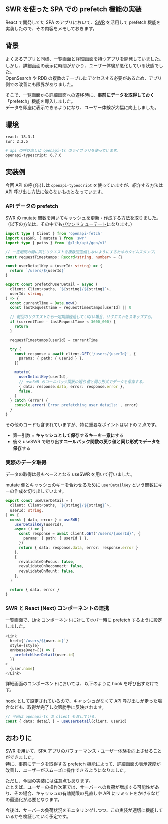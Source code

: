## SWR を使った SPA での prefetch 機能の実装

React で開発してた SPA のアプリにおいて、[SWR](https://swr.vercel.app/ja) を活用して prefetch 機能を実装したので、その内容をメモしておきます。

## 背景

よくあるアプリと同様、一覧画面と詳細画面を持つアプリを開発していました。  
しかし、詳細画面の表示に時間がかかり、ユーザー体験が悪化している状態でした。  
OpenSearch や RDB の複数のテーブルにアクセスする必要があるため、アプリ側での改善にも限界がありました。

そこで、一覧画面から詳細画面への遷移時に、**事前にデータを取得しておく**「prefetch」機能を導入しました。  
データを即座に表示できるようになり、ユーザー体験が大幅に向上しました。

## 環境

``` sh
react: 18.3.1
swr: 2.2.5

# api の呼び出しに openapi-ts のライブラリを使っています。
openapi-typescript: 6.7.6
```

## 実装例

今回 API の呼び出しは `openapi-typescript` を使っていますが、紹介する方法は API 呼び出し方法に依らないものとなっています。

### API データの prefetch

SWR の mutate 関数を用いてキャッシュを更新・作成する方法を取りました。  
（以下の方法は、その中でも[バウンドミューテート](https://swr.vercel.app/ja/docs/mutation#bound-mutate)になります。）

``` ts
import type { Client } from 'openapi-fetch'
import useSWR, { mutate } from 'swr'
import type { paths } from '@/lib/api/gen/v1'

// 一定期間の間に同じリクエストを複数回送信しないようにするためのタイムスタンプ。
const requestTimestamps: Record<string, number> = {}

const userDetailKey = (userId: string) => {
  return `/users/${userId}`
}

export const prefetchUserDetail = async (
  client: Client<paths, `${string}/${string}`>,
  userId: string,
) => {
  const currentTime = Date.now()
  const lastRequestTime = requestTimestamps[userId] || 0

  // 前回のリクエストから一定期間経過していない場合、リクエストをスキップする。
  if (currentTime - lastRequestTime < 3600_000) {
    return
  }

  requestTimestamps[userId] = currentTime

  try {
    const response = await client.GET('/users/{userId}', {
      params: { path: { userId } },
    })

    mutate(
      userDetailKey(userId),
      // useSWR のコールバック関数の返り値と同じ形式でデータを保存する。
      { data: response.data, error: response.error },
      false,
    )
  } catch (error) {
    console.error('Error prefetching user details:', error)
  }
}
```

その他のコードも含まれていますが、特に重要なポイントは以下の 2 点です。

- 第一引数 = **キャッシュとして保存するキーを一意に**する
- 後々 useSWR で取り出す**コールバック関数の戻り値と同じ形式でデータを保存**する

### 実際のデータ取得

データの取得は最もベースとなる useSWR を用いて行いました。

mutate 側とキャッシュのキーを合わせるために `userDetailKey` という関数にキーの作成を切り出しています。

``` ts
export const useUserDetail = (
  client: Client<paths, `${string}/${string}`>,
  userId: string,
) => {
  const { data, error } = useSWR(
    userDetailKey(userId),
    async () => {
      const response = await client.GET('/users/{userId}', {
        params: { path: { userId } },
      })
      return { data: response.data, error: response.error }
    },
    {
      revalidateOnFocus: false,
      revalidateOnReconnect: false,
      revalidateOnMount: false,
    },
  )

  return { data, error }
}
```

### SWR と React (Next) コンポーネントの連携

一覧画面で、Link コンポーネントに対してホバー時に prefetch するように設定しました。

``` ts
<Link
  href={`/users/${user.id}`}
  style={style}
  onMouseOver={() => {
    prefetchUserDetail(user.id)
  }}
>
  {user.name}
</Link>
```

詳細画面のコンポーネントにおいては、以下のように hook を呼び出すだけです。

hook として設定されているので、キャッシュがなくて API 呼び出しが走った場合なども、取得が完了し次第勝手に反映されます。

``` ts
// 今回は openapi-ts の client も渡している。
const { data: detail } = useUserDetail(client, userId)
```

## おわりに

SWR を用いて、SPA アプリのパフォーマンス・ユーザー体験を向上させることができました。  
特に、事前にデータを取得する prefetch 機能によって、詳細画面の表示速度が改善し、ユーザーがスムーズに操作できるようになりました。

ただし、今回の実装には注意点もあります。  
たとえば、ユーザーの操作次第では、サーバーへの負荷が増加する可能性があり、その場合、キャッシュの有効期限の見直しや API にリミットをかけるなどの最適化が必要となります。

今後は、サーバーの負荷状況をモニタリングしつつ、この実装が適切に機能しているかを検証していく予定です。
